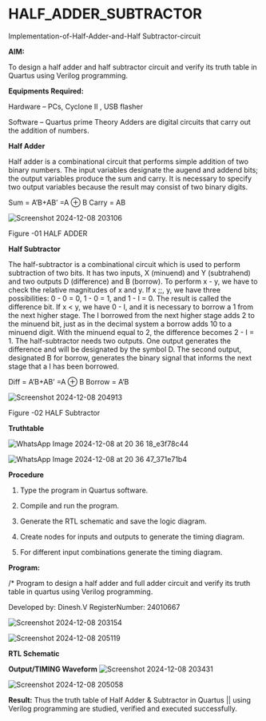 # HALF_ADDER_SUBTRACTOR

Implementation-of-Half-Adder-and-Half Subtractor-circuit

**AIM:**

To design a half adder and half subtractor circuit and verify its truth table in Quartus using Verilog programming.

**Equipments Required:**

Hardware – PCs, Cyclone II , USB flasher 

Software – Quartus prime Theory Adders are digital circuits that carry out the addition of numbers.

**Half Adder**

Half adder is a combinational circuit that performs simple addition of two binary numbers. The input variables designate the augend and addend bits; the output variables produce the sum and carry. It is necessary to specify two output variables because the result may consist of two binary digits.

Sum = A’B+AB’ =A ⊕ B Carry = AB

![Screenshot 2024-12-08 203106](https://github.com/user-attachments/assets/e4723ddb-ad94-4047-8545-1ef7e5896aac)


Figure -01 HALF ADDER

**Half Subtractor**

The half-subtractor is a combinational circuit which is used to perform subtraction of two bits. It has two inputs, X (minuend) and Y (subtrahend) and two outputs D (difference) and B (borrow). To perform x - y, we have to check the relative magnitudes of x and y. If x ;;, y, we have three possibilities: 0 - 0 = 0, 1 - 0 = 1, and 1 - I = 0. The result is called the difference bit. If x < y, we have 0 - I, and it is necessary to borrow a 1 from the next higher stage. The I borrowed from the next higher stage adds 2 to the minuend bit, just as in the decimal system a borrow adds 10 to a minuend digit. With the minuend equal to 2, the difference becomes 2 - I = 1. The half-subtractor needs two outputs. One output generates the difference and will be designated by the symbol D. The second output, designated B for borrow, generates the binary signal that informs the next stage that a I has been borrowed. 

Diff = A’B+AB’ =A ⊕ B
Borrow = A’B

![Screenshot 2024-12-08 204913](https://github.com/user-attachments/assets/77c234e1-555b-498d-8725-36a065806d83)

Figure -02 HALF Subtractor

**Truthtable** 

![WhatsApp Image 2024-12-08 at 20 36 18_e3f78c44](https://github.com/user-attachments/assets/009464a2-0e81-45e6-ae38-306e95876e1d)

![WhatsApp Image 2024-12-08 at 20 36 47_371e71b4](https://github.com/user-attachments/assets/d6878c5f-6050-4eb5-9b0d-26a5ed06a101)

**Procedure**

1.	Type the program in Quartus software.

2.	Compile and run the program.

3.	Generate the RTL schematic and save the logic diagram.

4.	Create nodes for inputs and outputs to generate the timing diagram.

5.	For different input combinations generate the timing diagram.


**Program:**

/* Program to design a half adder and full adder circuit and verify its truth table in quartus using Verilog programming.

Developed by: Dinesh.V
RegisterNumber: 24010667

![Screenshot 2024-12-08 203154](https://github.com/user-attachments/assets/1175ae8e-0ed7-4642-bebf-c56bd7daff21)

![Screenshot 2024-12-08 205119](https://github.com/user-attachments/assets/4465881a-1632-4f0d-a2ea-012bd4ae80fc)


**RTL Schematic**

**Output/TIMING Waveform**
![Screenshot 2024-12-08 203431](https://github.com/user-attachments/assets/4cc07093-ec10-4351-a3f4-38735f6f45d7)

![Screenshot 2024-12-08 205058](https://github.com/user-attachments/assets/66dc89eb-bb11-4bab-933d-85fc56a7383c)

**Result:**
Thus the truth table of Half Adder & Subtractor in Quartus || using Verilog programming are studied, verified and executed successfully.
